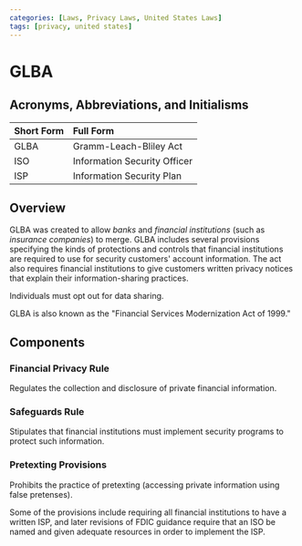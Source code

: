 ```yaml
---
categories: [Laws, Privacy Laws, United States Laws]
tags: [privacy, united states]
---
```


# GLBA

## Acronyms, Abbreviations, and Initialisms

Short Form | Full Form
:--- | :---
GLBA | Gramm-Leach-Bliley Act
ISO | Information Security Officer
ISP | Information Security Plan

## Overview

GLBA was created to allow *banks* and *financial institutions* (such as *insurance companies*) to merge. GLBA includes several provisions specifying the kinds of protections and controls that financial institutions are required to use for security customers' account information. The act also requires financial institutions to give customers written privacy notices that explain their information-sharing practices.

Individuals must opt out for data sharing.

GLBA is also known as the "Financial Services Modernization Act of 1999."

## Components

### Financial Privacy Rule

Regulates the collection and disclosure of private financial information.

### Safeguards Rule

Stipulates that financial institutions must implement security programs to protect such information.

### Pretexting Provisions

Prohibits the practice of pretexting (accessing private information using false pretenses).

Some of the provisions include requiring all financial institutions to have a written ISP, and later revisions of FDIC guidance require that an ISO be named and given adequate resources in order to implement the ISP.
